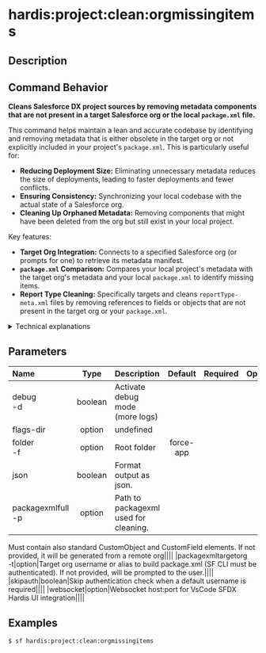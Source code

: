 <!-- This file has been generated with command 'sf hardis:doc:plugin:generate'. Please do not update it manually or it may be overwritten -->
# hardis:project:clean:orgmissingitems

## Description


## Command Behavior

**Cleans Salesforce DX project sources by removing metadata components that are not present in a target Salesforce org or the local `package.xml` file.**

This command helps maintain a lean and accurate codebase by identifying and removing metadata that is either obsolete in the target org or not explicitly included in your project's `package.xml`. This is particularly useful for:

- **Reducing Deployment Size:** Eliminating unnecessary metadata reduces the size of deployments, leading to faster deployments and fewer conflicts.
- **Ensuring Consistency:** Synchronizing your local codebase with the actual state of a Salesforce org.
- **Cleaning Up Orphaned Metadata:** Removing components that might have been deleted from the org but still exist in your local project.

Key features:

- **Target Org Integration:** Connects to a specified Salesforce org (or prompts for one) to retrieve its metadata manifest.
- **`package.xml` Comparison:** Compares your local project's metadata with the target org's metadata and your local `package.xml` to identify missing items.
- **Report Type Cleaning:** Specifically targets and cleans `reportType-meta.xml` files by removing references to fields or objects that are not present in the target org or your `package.xml`.

<details markdown="1">
<summary>Technical explanations</summary>

The command's technical implementation involves several steps:

- **Org Manifest Generation:** If not provided, it generates a full `package.xml` from the target Salesforce org using `buildOrgManifest`.
- **XML Parsing and Merging:** It parses the generated org manifest and merges it with the local `package.xml` and `destructiveChanges.xml` files to create a comprehensive list of existing and deleted metadata.
- **Metadata Analysis:** It iterates through specific metadata types (currently `reportType-meta.xml` files) within the configured source folder.
- **Field and Object Validation:** For each `reportType-meta.xml` file, it examines the columns and filters out references to custom fields or objects that are not found in the merged `package.xml` content or are marked for destruction.
- **XML Modification:** If changes are detected, it updates the `reportType-meta.xml` file by writing the modified XML content back to the file using `writeXmlFile`.
- **File System Operations:** It uses `fs-extra` for file system operations and `glob` for pattern matching to find relevant metadata files.
- **SOQL Queries:** The `buildOrgManifest` utility (used internally) performs SOQL queries to retrieve metadata information from the Salesforce org.
</details>


## Parameters

|Name|Type|Description|Default|Required|Options|
|:---|:--:|:----------|:-----:|:------:|:-----:|
|debug<br/>-d|boolean|Activate debug mode (more logs)||||
|flags-dir|option|undefined||||
|folder<br/>-f|option|Root folder|force-app|||
|json|boolean|Format output as json.||||
|packagexmlfull<br/>-p|option|Path to packagexml used for cleaning.
Must contain also standard CustomObject and CustomField elements.
If not provided, it will be generated from a remote org||||
|packagexmltargetorg<br/>-t|option|Target org username or alias to build package.xml (SF CLI must be authenticated).
If not provided, will be prompted to the user.||||
|skipauth|boolean|Skip authentication check when a default username is required||||
|websocket|option|Websocket host:port for VsCode SFDX Hardis UI integration||||

## Examples

```shell
$ sf hardis:project:clean:orgmissingitems
```


